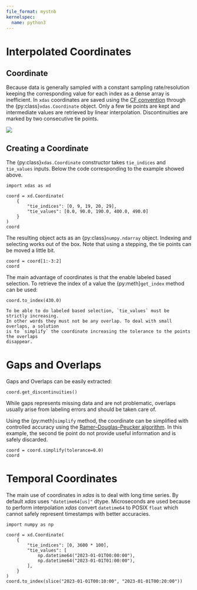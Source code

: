```yaml
---
file_format: mystnb
kernelspec:
  name: python3
---
```


# Interpolated Coordinates

## Coordinate

Because data is generally sampled with a constant sampling rate/resolution keeping the 
corresponding value for each index as a dense array is inefficient. In `xdas`
coordinates are saved using the [CF convention][CF] through the 
{py:class}`xdas.Coordinate` object. Only a few tie points are kept and intermediate 
values are retrieved by linear interpolation. Discontinuities are marked by two 
consecutive tie points.

![](/_static/coordinate.svg)

## Creating a Coordinate

The {py:class}`xdas.Coordinate` constructor takes `tie_indices` and `tie_values` inputs. 
Below the code corresponding to the example showed above. 

```{code-cell}
import xdas as xd

coord = xd.Coordinate(
    {
        "tie_indices": [0, 9, 19, 20, 29],
        "tie_values": [0.0, 90.0, 190.0, 400.0, 490.0]
    }
)
coord 
```

The resulting object acts as an {py:class}`numpy.ndarray` object. Indexing and 
selecting works out of the box. Note that using a stepping, the tie points can be moved
a little bit.

```{code-cell}
coord = coord[1:-3:2]
coord
```

The main advantage of coordinates is that the enable labeled based selection. To 
retrieve the index of a value the {py:meth}`get_index` method can be used:

```{code-cell}
coord.to_index(430.0)
```

```{warning}
To be able to do labeled based selection, `tie_values` must be strictly increasing.
In other words they must not be any overlap. To deal with small overlaps, a solution
is to `simplify` the coordinate increasing the tolerance to the points the overlaps 
disappear. 
```

# Gaps and Overlaps

Gaps and Overlaps can be easily extracted:

```{code-cell}
coord.get_discontinuities()
```

While gaps represents missing data and are not problematic, overlaps usually arise from
labeling errors and should be taken care of.

Using the {py:meth}`simplify` method, the coordinate can be simplified with controlled 
accuracy using the [Ramer–Douglas–Peucker algorithm][RDP]. In this example, the second 
tie point do not provide useful information and is safely discarded. 

```{code-cell}
coord = coord.simplify(tolerance=0.0)
coord
```

# Temporal Coordinates

The main use of coordinates in *xdas* is to deal with long time series. By default 
*xdas* uses `"datetime64[us]"` dtype. Microseconds are used because to perform 
interpolation *xdas* convert `datetime64` to POSIX `float` which cannot safely 
represent timestamps with better accuracies.

```{code-cell}
import numpy as np

coord = xd.Coordinate(
    {
        "tie_indices": [0, 3600 * 100],
        "tie_values": [
            np.datetime64("2023-01-01T00:00:00"), 
            np.datetime64("2023-01-01T01:00:00"),
        ],
    }
)
coord.to_index(slice("2023-01-01T00:10:00", "2023-01-01T00:20:00"))
```

[CF]: <http://cfconventions.org/Data/cf-conventions/cf-conventions-1.10/cf-conventions.html#compression-by-coordinate-subsampling>
[RDP]: <https://en.wikipedia.org/wiki/Ramer–Douglas–Peucker_algorithm>